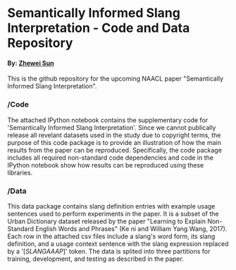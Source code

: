 # Semantically Informed Slang Interpretation - Code and Data Repository

#### By: [Zhewei Sun](http://www.cs.toronto.edu/~zheweisun/)

This is the github repository for the upcoming NAACL paper "Semantically Informed Slang Interpretation".

<!---
This is the github repository for the upcoming NAACL paper "[Semantically Informed Slang Interpretation](https://direct.mit.edu/tacl/article/doi/10.1162/tacl_a_00378/100687/A-Computational-Framework-for-Slang-Generation)".
-->

### /Code

The attached IPython notebook contains the supplementary code for 'Semantically Informed Slang Interpretation'. Since we cannot publically release all revelant datasets used in the study due to copyright terms, the purpose of this code package is to provide an illustration of how the main results from the paper can be reproduced. Specifically, the code package includes all required non-standard code dependencies and code in the IPython notebook show how results can be reproduced using these libraries.

### /Data

This data package contains slang definition entries with example usage sentences used to perform experiments in the paper. It is a subset of the Urban Dictionary dataset released by the paper "Learning to Explain Non-Standard English Words and Phrases" (Ke ni and William Yang Wang, 2017). Each row in the attached csv files include a slang's word form, its slang definition, and a usage context sentence with the slang expression replaced by a '[*SLANGAAAP*]' token. The data is splited into three partitions for training, development, and testing as described in the paper.